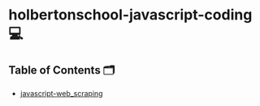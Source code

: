 # holbertonschool-javascript-coding 💻
## Table of Contents 🗂️

 - [javascript-web_scraping](https://github.com/MOUAYEDSB/holbertonschool-javascript-coding/tree/main/javascript-web_scraping)